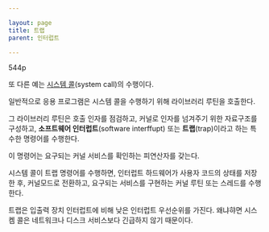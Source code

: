 ```yaml
---

layout: page
title: 트랩
parent: 인터럽트

---
```


544p

또 다른 예는 [시스템 콜](시스템-콜.md)(system call)의 수행이다.

일반적으로 응용 프로그램은 시스템 콜을 수행하기 위해 라이브러리 루틴을 호출한다.

그 라이브러리 루틴은 호출 인자를 점검하고, 커널로 인자를 넘겨주기 위한 자료구조를 구성하고, **소프트웨어 인터럽트**(software interffupt) 또는 **트랩**(trap)이라고 하는 특수한 명령어를 수행한다.

이 명령어는 요구되는 커널 서비스를 확인하는 피연산자를 갖는다.

시스템 콜이 트랩 명령어를 수행하면, 인터럽트 하드웨어가 사용자 코드의 상태를 저장한 후, 커널모드로 전환하고, 요구되는 서비스를 구현하는 커널 루틴 또는 스레드를 수행한다.

트랩은 입출력 장치 인터럽트에 비해 낮은 인터럽트 우선순위를 가진다. 왜냐햐면 시스켐 콜은 네트워크나 디스크 서비스보다 긴급하지 않기 때문이다.